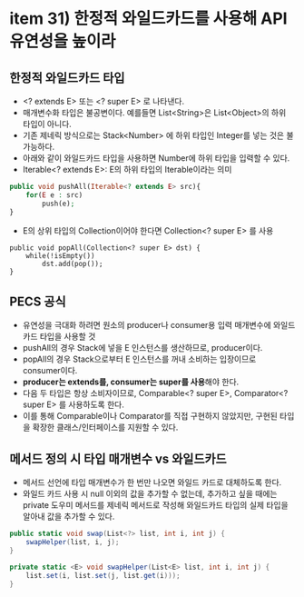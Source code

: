 # item 31) 한정적 와일드카드를 사용해 API 유연성을 높이라

## 한정적 와일드카드 타입

* \<? extends E> 또는 \<? super E> 로 나타낸다.
* 매개변수화 타입은 불공변이다. 예를들면 List\<String>은 List\<Object>의 하위 타입이 아니다.
* 기존 제네릭 방식으로는 Stack\<Number> 에 하위 타입인 Integer를 넣는 것은 불가능하다.
* 아래와 같이 와일드카드 타입을 사용하면 Number에 하위 타입을 입력할 수 있다.
* Iterable\<? extends E>: E의 하위 타입의 Iterable이라는 의미

```php
public void pushAll(Iterable<? extends E> src){
    for(E e : src)
        push(e);
}
```

* E의 상위 타입의 Collection이어야 한다면 Collection\<? super E> 를 사용

```tsx
public void popAll(Collection<? super E> dst) {
    while(!isEmpty())
        dst.add(pop());
}
```

## PECS 공식

* 유연성을 극대화 하려면 원소의 producer나 consumer용 입력 매개변수에 와일드카드 타입을 사용할 것
* pushAll의 경우 Stack에 넣을 E 인스턴스를 생산하므로, producer이다.
* popAll의 경우 Stack으로부터 E 인스턴스를 꺼내 소비하는 입장이므로 consumer이다.
* **producer는 extends를, consumer는 super를 사용**해야 한다.
* 다음 두 타입은 항상 소비자이므로, Comparable\<? super E>, Comparator\<? super E> 를 사용하도록 한다.
* 이를 통해 Comparable이나 Comparator를 직접 구현하지 않았지만, 구현된 타입을 확장한 클래스/인터페이스를 지원할 수 있다.

## 메서드 정의 시 타입 매개변수 vs 와일드카드

* 메서드 선언에 타입 매개변수가 한 번만 나오면 와일드 카드로 대체하도록 한다.
* 와일드 카드 사용 시 null 이외의 값을 추가할 수 없는데, 추가하고 싶을 때에는 private 도우미 메서드를 제네릭 메서드로 작성해 와일드카드 타입의 실제 타입을 알아내 값을 추가할 수 있다.

```csharp
public static void swap(List<?> list, int i, int j) {
	swapHelper(list, i, j);
}

private static <E> void swapHelper(List<E> list, int i, int j) {
	list.set(i, list.set(j, list.get(i)));
}
```
